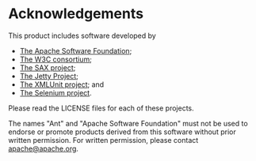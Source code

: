 # Acknowledgements

This product includes software developed by

* [The Apache Software Foundation](http://www.apache.org/);
* [The W3C consortium](http://www.w3c.org);
* [The SAX project](http://www.saxproject.org);
* [The Jetty Project](http://www.eclipse.org/jetty/about.php);
* [The XMLUnit project](http://xmlunit.sourceforge.net); and
* [The Selenium project](http://seleniumhq.org/).

Please read the LICENSE files for each of these projects.

The names "Ant" and  "Apache Software Foundation" must not be used to endorse or promote products derived from this
software without prior written permission. For written permission, please contact apache@apache.org.
